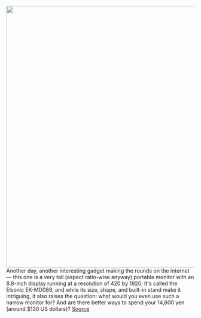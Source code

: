 <img src='https://cdn.vox-cdn.com/uploads/chorus_image/image/50858597/tldr-logo.1473954443.png' width='700px' /><br/>
Another day, another interesting gadget making the rounds on the internet — this one is a very tall (aspect ratio-wise anyway) portable monitor with an 8.8-inch display running at a resolution of 420 by 1920. It's called the Elsonic EK-MD088, and while its size, shape, and built-in stand make it intriguing, it also raises the question: what would you even use such a narrow monitor for? And are there better ways to spend your 14,800 yen (around $130 US dollars)?
<a href='https://www.theverge.com/tldr/2021/11/24/22800807/tall-monitor-elsonic-twitter-scrolling-alternatives'> Source <a/>